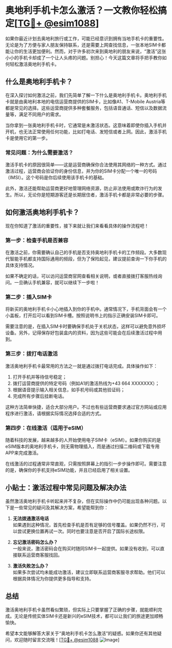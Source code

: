 # 奥地利手机卡怎么激活？一文教你轻松搞定[[TG💪+ @esim1088](https://t.me/s/esim1088)]

如果你最近计划去奥地利旅行或工作，可能已经意识到拥有当地手机卡的重要性。无论是为了方便与家人朋友保持联系，还是需要上网查找信息，一张本地SIM卡都能让你的生活更加便利。然而，对于许多初次来到奥地利的朋友来说，“激活”这张小小的手机卡却成了一个让人头疼的问题。别担心！今天这篇文章将手把手教你如何轻松激活奥地利手机卡。

## 什么是奥地利手机卡？

在深入探讨如何激活之前，我们先简单了解一下什么是奥地利手机卡。奥地利手机卡就是由奥地利本地的电信运营商提供的SIM卡，比如像A1、T-Mobile Austria等都是常见的选择。这些运营商提供多种套餐服务，包括语音通话、短信以及数据流量等，满足不同用户的需求。

当你拿到一张奥地利手机卡时，它通常是未激活状态。这意味着即使你插入手机并开机，也无法正常使用任何功能，比如打电话、发短信或者上网。因此，激活手机卡是使用它的第一步。

### 常见问题：为什么需要激活？

激活手机卡的原因很简单——这是运营商确保你合法使用其网络的一种方式。通过激活过程，运营商会验证你的身份信息，并为你的SIM卡分配一个唯一的号码（IMSI）。这个号码是你后续使用该手机卡的基础。

此外，激活还能帮助运营商更好地管理网络资源，防止非法使用或欺诈行为的发生。所以，无论你是短期游客还是长期居住者，激活手机卡都是非常必要的步骤。

## 如何激活奥地利手机卡？

现在你知道了激活的重要性，接下来就让我们来看看具体的操作流程吧！

### 第一步：检查手机是否兼容

在激活之前，你需要确认自己的手机是否支持奥地利手机卡的工作频段。大多数现代智能手机都支持国际通用的频段，但为了保险起见，建议提前查询一下你手机的具体支持情况。

如果不确定的话，可以访问运营商官网查看相关说明，或者直接拨打客服热线询问。一旦确认手机兼容，就可以继续下一步啦！

### 第二步：插入SIM卡

将新买的奥地利手机卡小心地插入到你的手机中。通常情况下，手机背面会有一个小盖板，打开后可以看到SIM卡槽。按照说明书上的指示正确安装SIM卡即可。

需要注意的是，在插入SIM卡时要确保手机处于关机状态，这样可以避免意外损坏设备。另外，记得保存好包装盒内的资料，因为这些可能会在后续激活过程中用到。

### 第三步：拨打电话激活

激活奥地利手机卡最常用的方法之一就是通过拨打电话完成。具体操作如下：

1. 打开手机并等待信号稳定；
2. 拨打运营商提供的特定号码（例如A1的激活热线为+43 664 XXXXXXX）；
3. 根据语音提示输入相关信息，如手机号码或其他验证码；
4. 完成所有步骤后挂断电话。

这种方法简单快捷，适合大部分用户。不过也有些运营商要求通过官方网站或应用程序进行激活，请根据实际情况选择合适的方式。

### 第四步：在线激活（适用于eSIM）

随着科技的发展，越来越多的人开始使用电子SIM卡（eSIM）。如果你购买的是eSIM版本的奥地利手机卡，则无需物理插入，而是通过扫描二维码或下载专用APP来完成激活。

在线激活的过程通常非常直观，只需按照屏幕上的指引一步步操作即可。需要注意的是，确保你的手机支持eSIM功能，并且已经启用了相关设置。

## 小贴士：激活过程中常见问题及解决办法

虽然激活奥地利手机卡听起来并不复杂，但在实际操作中仍可能出现各种问题。以下是一些常见的疑问及其解决方案，希望能帮到你：

1. **无法拨通激活电话**  
   如果遇到这种情况，首先检查手机是否有足够的信号覆盖。如果仍然不行，可以尝试更换位置再试一次。同时也要注意是否开启了国际长途权限。

2. **忘记激活密码怎么办？**  
   一般来说，激活密码会在购买时随同SIM卡一起提供。如果没有收到，可以直接联系运营商客服找回。

3. **激活失败怎么办？**  
   如果多次尝试均未能成功激活，建议立即联系运营商客服寻求帮助。他们可以根据具体情况为你提供更多指导和支持。

## 总结

激活奥地利手机卡虽然看似繁琐，但实际上只要掌握了正确的步骤，就能顺利完成。无论是传统实体SIM卡还是新兴的eSIM技术，都可以让我们的旅途更加顺畅愉快。

希望本文能够解答大家关于“奥地利手机卡怎么激活”的疑惑。如果你还有其他疑问，欢迎随时留言交流哦！[[TG💪+ @esim1088](https://t.me/s/esim1088) ![Image](https://i.postimg.cc/4NQfJmqS/Snipaste-2025-05-13-00-14-12.png)]